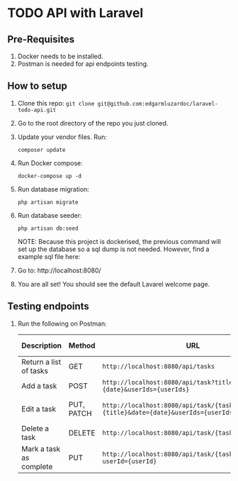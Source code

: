 # TODO API with Laravel

## Pre-Requisites

1. Docker needs to be installed.
2. Postman is needed for api endpoints testing.

## How to setup

1. Clone this repo: `git clone git@github.com:edgarmluzardoc/laravel-todo-api.git`
2. Go to the root directory of the repo you just cloned.
3. Update your vendor files. Run:
    ```
    composer update
    ```

4. Run Docker compose:
    ```
    docker-compose up -d
    ```

5. Run database migration:
    ```
    php artisan migrate
    ```

6. Run database seeder:
    ```
    php artisan db:seed
    ```
    NOTE: Because this project is dockerised, the previous command will set up the database so a sql dump is not needed. However, find a example sql file here: 

7. Go to: http://localhost:8080/

8. You are all set! You should see the default Lavarel welcome page.

## Testing endpoints

1. Run the following on Postman:

    | Description | Method | URL | Params Required | Params Optional |
    |-|-|-|-|-|
    | Return a list of tasks | GET | `http://localhost:8080/api/tasks` | N/A | N/A |
    | Add a task | POST | `http://localhost:8080/api/task?title={title}&date={date}&userIds={userIds}` | `title`, `date` | `userIds` |
    | Edit a task | PUT, PATCH | `http://localhost:8080/api/task/{taskId}?title={title}&date={date}&userIds={userIds}` | `taskId` | `title`, `date`, `userIds` |
    | Delete a task | DELETE | `http://localhost:8080/api/task/{taskId}` | `taskId` | N/A |
    | Mark a task as complete | PUT | `http://localhost:8080/api/task/{taskId}/completed?userId={userId}` | `taskId`, `userId` | N/A |
